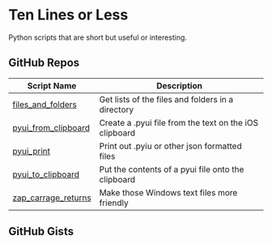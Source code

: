 # Ten Lines or Less

Python scripts that are short but useful or interesting.

GitHub Repos
------------

| Script Name                | Description   | 
| -------------------------- | ------------- | 
| [files_and_folders](ccc)   | Get lists of the files and folders in a directory |
| [pyui_from_clipboard](ccc) | Create a .pyui file from the text on the iOS clipboard |
| [pyui_print](ccc)          | Print out .pyiu or other json formatted files |
| [pyui_to_clipboard](ccc)   | Put the contents of a pyui file onto the clipboard |
| [zap_carrage_returns](ccc) | Make those Windows text files more friendly |

GitHub Gists
------------

[ccc]: https://github.com/cclauss/Ten-lines-or-less
